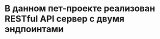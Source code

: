 В данном пет-проекте реализован RESTful API сервер с двумя эндпоинтами   
====================================================================== 